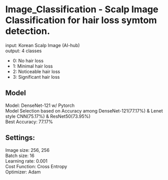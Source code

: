 # Image_Classification - Scalp Image Classification for hair loss symtom detection.   
input: Korean Scalp Image (AI-hub)  
output: 4 classes  
- 0: No hair loss  
- 1: Minimal hair loss  
- 2: Noticeable hair loss  
- 3: Significant hair loss  

## Model  
Model: DenseNet-121 w/ Pytorch  
Model Selection based on Accuracy among DenseNet-121(77.17%) & Lenet style CNN(75.17%) & ResNet50(73.95%)  
Best Accuracy: 77.17%  

## Settings:  
Image size: 256, 256  
Batch size: 16  
Learning rate: 0.001  
Cost Function: Cross Entropy  
Optimizer: Adam  
